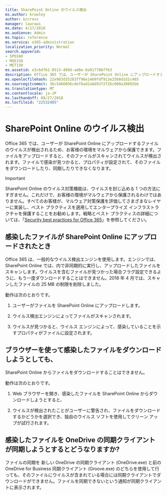```yaml
---
title: SharePoint Online のウイルス検出
ms.author: krowley
author: kccross
manager: laurawi
ms.date: 4/17/2018
ms.audience: Admin
ms.topic: reference
ms.service: o365-administration
localization_priority: Normal
search.appverid:
- SPO160
- MOE150
- MET150
ms.assetid: e3c6df61-8513-499d-ad8e-8a91770bff63
description: Office 365 では、ユーザーが SharePoint Online にアップロードするファイルのウイルスが検出されるため、お客様の環境をマルウェアから保護できます。ファイルをアップロードすると、そのファイルがスキャンされてウイルスが検出されます。ファイルで感染が見つかると、プロパティが設定されて、そのファイルをダウンロードしたり、同期したりできなくなります。
ms.openlocfilehash: 22e983d35283ff96e1469fdf913e25b8d1d1c485
ms.sourcegitcommit: 36c5466056cdef6ad2a8d9372f2bc009a30892bb
ms.translationtype: MT
ms.contentlocale: ja-JP
ms.lasthandoff: 08/27/2018
ms.locfileid: "22532405"
---
```

# <a name="virus-detection-in-sharepoint-online"></a>SharePoint Online のウイルス検出

Office 365 では、ユーザーが SharePoint Online にアップロードするファイルのウイルスが検出されるため、お客様の環境をマルウェアから保護できます。ファイルをアップロードすると、そのファイルがスキャンされてウイルスが検出されます。ファイルで感染が見つかると、プロパティが設定されて、そのファイルをダウンロードしたり、同期したりできなくなります。
  
> [!IMPORTANT]
> SharePoint Online のウイルス対策機能は、ウイルスを封じ込める 1 つの方法にすぎません。これだけで、お客様の環境がマルウェアから保護されるわけではありません。すべてのお客様が、マルウェア対策保護を評価してさまざまなレイヤーに実装し、ベスト プラクティスを適用してエンタープライズ インフラストラクチャを保護することをお勧めします。戦略とベスト プラクティスの詳細については、「[Security best practices for Office 365](security-best-practices.md)」を参照してください。 
  
## <a name="what-happens-when-an-infected-file-is-uploaded-to-sharepoint-online"></a>感染したファイルが SharePoint Online にアップロードされたとき

Office 365 は、一般的なウイルス検出エンジンを使用します。エンジンでは、SharePoint Online では、内で非同期的に実行し、アップロードしたファイルをスキャンします。ウイルスを含むファイルが見つかった場合フラグ設定できるように、もう一度ダウンロードすることはできません。2018 年 4 月では、スキャンしたファイルの 25 MB の制限を削除しました。
  
動作は次のとおりです。
  
1. ユーザーがファイルを SharePoint Online にアップロードします。
    
2. ウイルス検出エンジンによってファイルがスキャンされます。
    
3. ウイルスが見つかると、ウイルス エンジンによって、感染していることを示すプロパティがファイルに設定されます。
    
## <a name="what-happens-when-a-user-tries-to-download-an-infected-file-by-using-the-browser"></a>ブラウザーを使って感染したファイルをダウンロードしようとしても、

SharePoint Online からファイルをダウンロードすることはできません。
  
動作は次のとおりです。
  
1. Web ブラウザーを開き、感染したファイルを SharePoint Online からダウンロードしようとすると、
    
2. ウイルスが検出されたことがユーザーに警告され、ファイルをダウンロードするかどうかを選択でき、独自のウイルス ソフトを使用してクリーン アップが試行されます。
    
## <a name="what-happens-when-the-onedrive-sync-client-tries-to-sync-an-infected-file"></a>感染したファイルを OneDrive の同期クライアントが同期しようとするとどうなりますか?

ファイルの同期を 新しい OneDrive の同期クライアント (OneDrive.exe) と前の OneDrive for Business 同期クライアント (Groove.exe) のどちらを使用して行っても、そのファイルにウイルスが含まれている場合には同期クライアントでダウンロードができません。ファイルを同期できないという通知が同期クライアントに表示されます。
  

